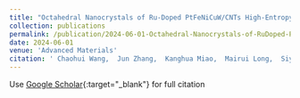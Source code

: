 ```yaml
---
title: "Octahedral Nanocrystals of Ru‐Doped PtFeNiCuW/CNTs High‐Entropy Alloy: High Performance Toward pH‐Universal Hydrogen Evolution Reaction"
collection: publications
permalink: /publication/2024-06-01-Octahedral-Nanocrystals-of-RuDoped-PtFeNiCuWCNTs-HighEntropy-Alloy-High-Performance-Toward-pHUniversal-Hydrogen-Evolution-Reaction
date: 2024-06-01
venue: 'Advanced Materials'
citation: ' Chaohui Wang,  Jun Zhang,  Kanghua Miao,  Mairui Long,  Siyuan Lai,  Shijun Zhao,  Xiongwu Kang, &quot;Octahedral Nanocrystals of Ru‐Doped PtFeNiCuW/CNTs High‐Entropy Alloy: High Performance Toward pH‐Universal Hydrogen Evolution Reaction.&quot; Advanced Materials, 2024.'
---
```

Use [Google Scholar](https://scholar.google.com/scholar?q=Octahedral+Nanocrystals+of+Ru‐Doped+PtFeNiCuW/CNTs+High‐Entropy+Alloy:+High+Performance+Toward+pH‐Universal+Hydrogen+Evolution+Reaction){:target="_blank"} for full citation